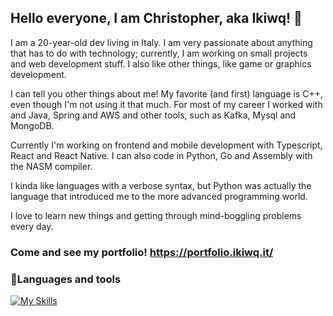 ## Hello everyone, I am Christopher, aka Ikiwq! 👋
I am a 20-year-old dev living in Italy. I am very passionate about anything that has to do with technology; currently, I am working on small projects and web development stuff. I also like other things, like game or graphics development.

I can tell you other things about me! My favorite (and first) language is C++, even though I'm not using it that much. For most of my career I worked with and Java, Spring and AWS and other tools, such as Kafka, Mysql and MongoDB. 

Currently I'm working on frontend and mobile development with Typescript, React and React Native. I can also code in Python, Go and Assembly with the NASM compiler.

I kinda like languages with a verbose syntax, but Python was actually the language that introduced me to the more advanced programming world.

I love to learn new things and getting through mind-boggling problems every day.

### Come and see my portfolio! https://portfolio.ikiwq.it/

### 🧰Languages and tools
 [![My Skills](https://skillicons.dev/icons?i=java,typescript,javascript,cpp,c,python,html,css,nodejs,react,redux,spring,mysql,mongodb,firebase,aws,kafka,nginx,linux,git&theme=light)](https://skillicons.dev)
 
<!--
**ikiwq/ikiwq** is a ✨ _special_ ✨ repository because its `README.md` (this file) appears on your GitHub profile.

Here are some ideas to get you started:

- 🔭 I’m currently working on ...
- 🌱 I’m currently learning ...
- 👯 I’m looking to collaborate on ...
- 🤔 I’m looking for help with ...
- 💬 Ask me about ...
- 📫 How to reach me: ...
- 😄 Pronouns: ...
- ⚡ Fun fact: ...
-->
